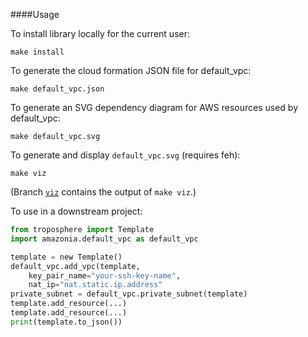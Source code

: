 ####Usage

To install library locally for the current user:

`make install`

To generate the cloud formation JSON file for default_vpc:

`make default_vpc.json`

To generate an SVG dependency diagram for AWS resources used by default_vpc:

`make default_vpc.svg`

To generate and display `default_vpc.svg` (requires feh):

`make viz`

(Branch [`viz`](../tree/viz) contains the output of `make viz`.)

To use in a downstream project:

```python
from troposphere import Template
import amazonia.default_vpc as default_vpc

template = new Template()
default_vpc.add_vpc(template,
    key_pair_name="your-ssh-key-name",
    nat_ip="nat.static.ip.address"
private_subnet = default_vpc.private_subnet(template)
template.add_resource(...)
template.add_resource(...)
print(template.to_json())
```
